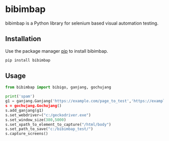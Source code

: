 # bibimbap

bibimbap is a Python library for selenium based visual automation testing.

## Installation

Use the package manager [pip](https://pip.pypa.io/en/stable/) to install bibimbap.

```bash
pip install bibimbap
```

## Usage

```python
from bibimbap import bibigo, ganjang, gochujang

print('spam')
g1 = ganjang.Ganjang('https://example.com/page_to_test','https://example.com/page_to_test2', example.com')
s = gochujang.Gochujang()
s.add_ganjang(g1)
s.set_webdriver=("c:/geckodriver.exe")
s.set_window_size(380,5000)
s.set_xpath_to_element_to_capture("/html/body")
s.set_path_to_save("c:/bibimbap_test/")
s.capture_screens()

```
